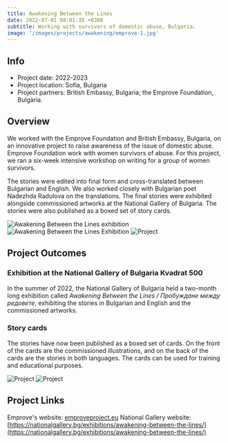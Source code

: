 ```yaml
---
title: Awakening Between the Lines
date: 2022-07-01 08:01:35 +0300
subtitle: Working with survivors of domestic abuse, Bulgaria.
image: '/images/projects/awakening/emprove-1.jpg'
---
```


## Info 
- Project date: 2022-2023
- Project location: Sofia, Bulgaria
- Project partners: British Embassy, Bulgaria; the Emprove Foundation, Bulgaria.

## Overview
We worked with the Emprove Foundation and British Embassy, Bulgaria, on an innovative project to raise awareness of the issue of domestic abuse. Emprove Foundation work with women survivors of abuse. For this project, we ran a six-week intensive workshop on writing for a group of women survivors.

The stories were edited into final form and cross-translated between Bulgarian and English. We also worked closely with Bulgarian poet Nadezhda Radulova on the translations. The final stories were exhibited alongside commissioned artworks at the National Gallery of Bulgaria. The stories were also published as a boxed set of story cards.

<div class="gallery-box">
  <div class="gallery">
    <img src="/images/projects/awakening/snapshot.jpg" loading="lazy" alt="Awakening Between the Lines exhibition">
    <img src="/images/projects/awakening/exhibition.jpg" loading="lazy" alt="Awakening Between the Lines Exhibition">
    <img src="/images/projects/awakening/box.jpg" loading="lazy" alt="Project">
  </div>
  </div>

## Project Outcomes
### Exhibition at the National Gallery of Bulgaria Kvadrat 500
In the summer of 2022, the National Gallery of Bulgaria held a two-month long exhibition called *Awakening Between the Lines / Пробуждане между редовете*, exhibiting the stories in Bulgarian and English and the commissioned artworks.

### Story cards
The stories have now been published as a boxed set of cards. On the front of the cards are the commissioned illustrations, and on the back of the cards are the stories in both languages. The cards can be used for training and educational purposes.

<div class="gallery-box">
  <div class="gallery">
    <img src="/images/projects/awakening/stars-story.jpg" loading="lazy" alt="Project">
    <img src="/images/projects/awakening/stars.jpg" loading="lazy" alt="Project">
  </div>
</div>

## Project Links
Emprove's website: [emproveproject.eu](https://emproveproject.eu)
National Gallery website: [https://nationalgallery.bg/exhibitions/awakening-between-the-lines/](https://nationalgallery.bg/exhibitions/awakening-between-the-lines/)

